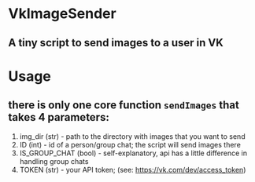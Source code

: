 # VkImageSender
## A tiny script to send images to a user in VK

# Usage
## there is only one core function `sendImages` that takes 4 parameters: 
1. img_dir (str) - path to the directory with images that you want to send
2. ID (int) - id of a person/group chat; the script will send images there
3. IS_GROUP_CHAT (bool) - self-explanatory, api has a little difference in handling group chats 
4. TOKEN (str) - your API token; (see: https://vk.com/dev/access_token)